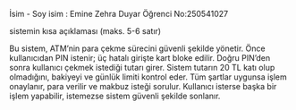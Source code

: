 İsim - Soy isim : Emine Zehra Duyar
Öğrenci No:250541027

sistemin kısa açıklaması (maks. 5-6 satır)

Bu sistem, ATM’nin para çekme sürecini güvenli şekilde yönetir.
Önce kullanıcıdan PIN istenir; üç hatalı girişte kart bloke edilir.
Doğru PIN’den sonra kullanıcı çekmek istediği tutarı girer.
Sistem tutarın 20 TL katı olup olmadığını, bakiyeyi ve günlük limiti kontrol eder.
Tüm şartlar uygunsa işlem onaylanır, para verilir ve makbuz isteği sorulur.
Kullanıcı isterse başka bir işlem yapabilir, istemezse sistem güvenli şekilde sonlanır.
